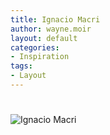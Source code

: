 ```yaml
---
title: Ignacio Macri
author: wayne.moir
layout: default
categories:
- Inspiration
tags:
- Layout
---
```

# 

![Ignacio Macri][1]

 [1]: http://www.waynemoir.com/wp-content/uploads/2011/12/ignaciomacri.jpg "Ignacio Macri"